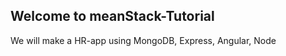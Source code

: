 ## Welcome to meanStack-Tutorial

We will make a HR-app using MongoDB, Express, Angular, Node 


```markdown

```
